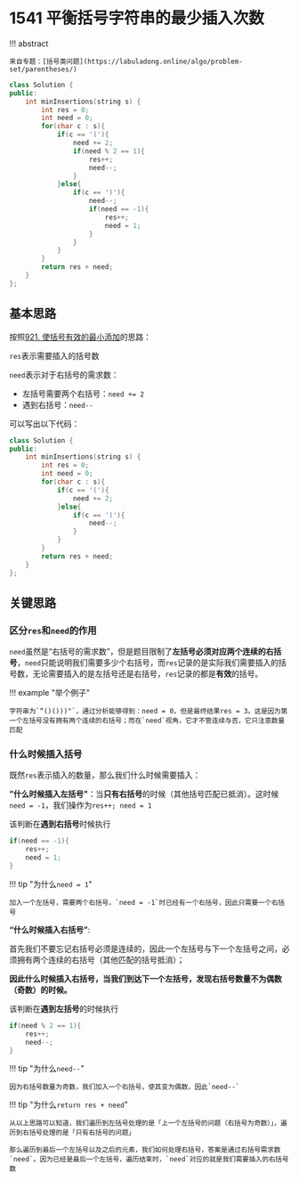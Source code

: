 # 1541 平衡括号字符串的最少插入次数

!!! abstract

    来自专题：[括号类问题](https://labuladong.online/algo/problem-set/parentheses/)

```cpp
class Solution {
public:
    int minInsertions(string s) {
        int res = 0;
        int need = 0;
        for(char c : s){
            if(c == '('){
                need += 2;
                if(need % 2 == 1){
                    res++;
                    need--;
                }
            }else{
                if(c == ')'){
                    need--;
                    if(need == -1){
                        res++;
                        need = 1;
                    }
                }
            }
        }
        return res + need;
    }
};
```

## 基本思路

按照[921. 使括号有效的最小添加](https://labuladong.online/algo/problem-set/parentheses/#_921-%E4%BD%BF%E6%8B%AC%E5%8F%B7%E6%9C%89%E6%95%88%E7%9A%84%E6%9C%80%E5%B0%8F%E6%B7%BB%E5%8A%A0)的思路：

`res`表示需要插入的括号数

`need`表示对于右括号的需求数：

- 左括号需要两个右括号：`need += 2`
- 遇到右括号：`need--`

可以写出以下代码：

```cpp
class Solution {
public:
    int minInsertions(string s) {
        int res = 0;
        int need = 0;
        for(char c : s){
            if(c == '('){
                need += 2;
            }else{
                if(c == ')'){
                    need--;
                }
            }
        }
        return res + need;
    }
};
```

## 关键思路

### **区分`res`和`need`的作用**

`need`虽然是“右括号的需求数”，但是题目限制了**左括号必须对应两个连续的右括号**，`need`只能说明我们需要多少个右括号，而`res`记录的是实际我们需要插入的括号数，无论需要插入的是左括号还是右括号，`res`记录的都是**有效**的括号。

!!! example "举个例子"

    字符串为`“()()))"`，通过分析能够得到：need = 0，但是最终结果res = 3。这是因为第一个左括号没有拥有两个连续的右括号；而在`need`视角，它才不管连续与否，它只注意数量匹配

### 什么时候插入括号

既然`res`表示插入的数量，那么我们什么时候需要插入：

**”什么时候插入左括号"**：当**只有右括号**的时候（其他括号匹配已抵消）。这时候`need = -1`，我们操作为`res++; need = 1`

该判断在**遇到右括号**时候执行

```cpp
if(need == -1){
    res++;
    need = 1;
}
```

!!! tip "为什么`need = 1`"

    加入一个左括号，需要两个右括号，`need = -1`时已经有一个右括号，因此只需要一个右括号

**“什么时候插入右括号”**: 

首先我们不要忘记右括号必须是连续的，因此一个左括号与下一个左括号之间，必须拥有两个连续的右括号（其他匹配的括号抵消）； 

**因此什么时候插入右括号，当我们到达下一个左括号，发现右括号数量不为偶数（奇数）的时候。**

该判断在**遇到左括号**的时候执行

```cpp
if(need % 2 == 1){
    res++;
    need--;
}
```

!!! tip "为什么`need--`"

    因为右括号数量为奇数，我们加入一个右括号，使其变为偶数，因此`need--`

!!! tip "为什么`return res + need`"

    从以上思路可以知道，我们遍历到左括号处理的是「上一个左括号的问题（右括号为奇数）」，遍历到右括号处理的是「只有右括号的问题」

    那么遍历到最后一个左括号以及之后的元素，我们如何处理右括号，答案是通过右括号需求数`need`。因为已经是最后一个左括号，遍历结束时，`need`对应的就是我们需要插入的右括号数
